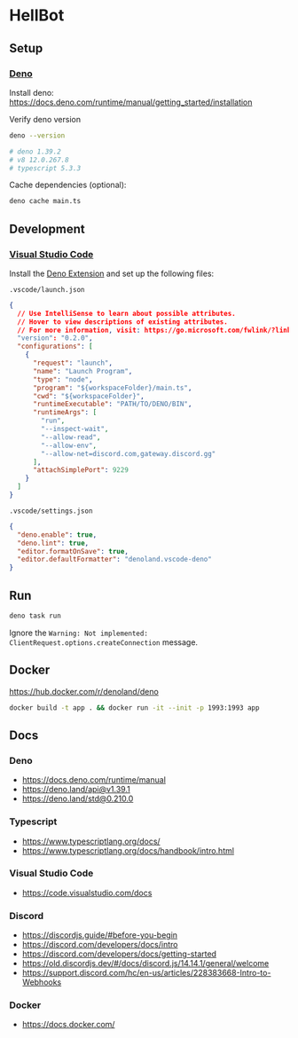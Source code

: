 # HellBot

## Setup

### [Deno](https://deno.com/)

Install deno:\
https://docs.deno.com/runtime/manual/getting_started/installation

Verify deno version

```sh
deno --version

# deno 1.39.2
# v8 12.0.267.8
# typescript 5.3.3
```

Cache dependencies (optional):

```sh
deno cache main.ts
```

## Development

### [Visual Studio Code](https://code.visualstudio.com/)

Install the
[Deno Extension](https://marketplace.visualstudio.com/items?itemName=denoland.vscode-deno)
and set up the following files:

`.vscode/launch.json`

```json
{
  // Use IntelliSense to learn about possible attributes.
  // Hover to view descriptions of existing attributes.
  // For more information, visit: https://go.microsoft.com/fwlink/?linkid=830387
  "version": "0.2.0",
  "configurations": [
    {
      "request": "launch",
      "name": "Launch Program",
      "type": "node",
      "program": "${workspaceFolder}/main.ts",
      "cwd": "${workspaceFolder}",
      "runtimeExecutable": "PATH/TO/DENO/BIN",
      "runtimeArgs": [
        "run",
        "--inspect-wait",
        "--allow-read",
        "--allow-env",
        "--allow-net=discord.com,gateway.discord.gg"
      ],
      "attachSimplePort": 9229
    }
  ]
}
```

`.vscode/settings.json`

```json
{
  "deno.enable": true,
  "deno.lint": true,
  "editor.formatOnSave": true,
  "editor.defaultFormatter": "denoland.vscode-deno"
}
```

## Run

```sh
deno task run
```

Ignore the `Warning: Not implemented: ClientRequest.options.createConnection`
message.

## Docker

https://hub.docker.com/r/denoland/deno

```sh
docker build -t app . && docker run -it --init -p 1993:1993 app
```

## Docs

### Deno

- https://docs.deno.com/runtime/manual
- https://deno.land/api@v1.39.1
- https://deno.land/std@0.210.0

### Typescript

- https://www.typescriptlang.org/docs/
- https://www.typescriptlang.org/docs/handbook/intro.html

### Visual Studio Code

- https://code.visualstudio.com/docs

### Discord

- https://discordjs.guide/#before-you-begin
- https://discord.com/developers/docs/intro
- https://discord.com/developers/docs/getting-started
- https://old.discordjs.dev/#/docs/discord.js/14.14.1/general/welcome
- https://support.discord.com/hc/en-us/articles/228383668-Intro-to-Webhooks

### Docker

- https://docs.docker.com/
